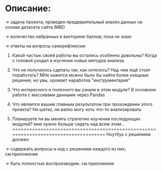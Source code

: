 Описание:
=======================================================================
→ задача проекта;
        проведен предварительный анализ данных на основе датасета сайта IMBD

→ количество набранных в викторине баллов;
        пока не знаю

→ ответы на вопросы саморефлексии:

1. Какой частью своей работы вы остались особенно довольны?
        Когда с головой уходил в изучение новых методов анализа

2. Что не получилось сделать так, как хотелось? Над чем ещё стоит поработать?
        МНе кажется можно было бы найти более изящные решения, но увы, хромает наработка "инструментария"

3. Что интересного и полезного вы узнали в этом модуле?
        В основном работа с массивами данными через Pandas

4. Что является вашим главным результатом при прохождении этого проекта?
        Ни шатко, ни валко могу хоть что-то анализировать

5. Планируете ли вы менять стратегию изучения последующих модулей?
        мне нужно больше сидеть над всем этим...
====================================================================================
Ноутбук с решением должен:

→ содержать вопросы и код с решением каждого из них;
        см.приложение

→ быть полностью воспроизводим.
        см.приложение
